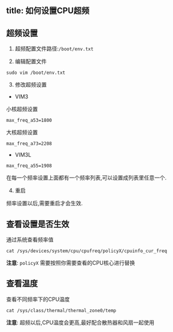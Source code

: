 title: 如何设置CPU超频
---

## 超频设置

1. 超频配置文件路径:`/boot/env.txt`

2. 编辑配置文件

```shell
sudo vim /boot/env.txt
```

3. 修改超频设置

* VIM3

小核超频设置

```shell
max_freq_a53=1800
```

大核超频设置

```shell
max_freq_a73=2208
```

* VIM3L

```shell
max_freq_a55=1908
```

在每一个频率设置上面都有一个频率列表,可以设置成列表里任意一个.

4. 重启

频率设置以后,需要重启才会生效.

## 查看设置是否生效

通过系统查看频率值

```shell
cat /sys/devices/system/cpu/cpufreq/policyX/cpuinfo_cur_freq
```

**注意**: `policyX` 需要按照你需要查看的CPU核心进行替换 

## 查看温度

查看不同频率下的CPU温度

```shell
cat /sys/class/thermal/thermal_zone0/temp
```

**注意**: 超频以后,CPU温度会更高,最好配合散热器和风扇一起使用

